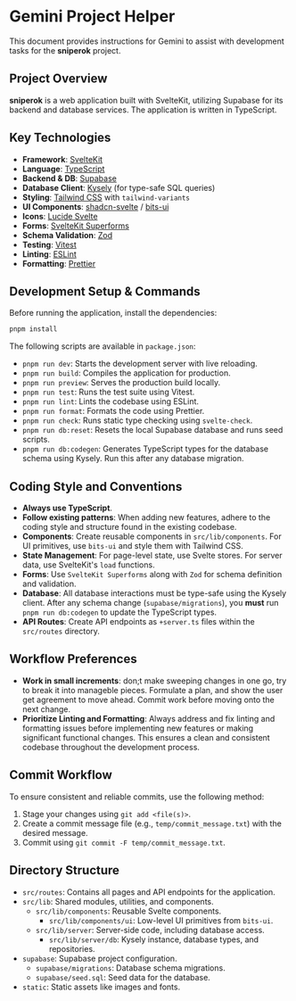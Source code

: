 # Gemini Project Helper

This document provides instructions for Gemini to assist with development tasks for the **sniperok** project.

## Project Overview

**sniperok** is a web application built with SvelteKit, utilizing Supabase for its backend and database services. The application is written in TypeScript.

## Key Technologies

- **Framework**: [SvelteKit](https://kit.svelte.dev/)
- **Language**: [TypeScript](https://www.typescriptlang.org/)
- **Backend & DB**: [Supabase](https://supabase.com/)
- **Database Client**: [Kysely](https://kysely.dev/) (for type-safe SQL queries)
- **Styling**: [Tailwind CSS](https://tailwindcss.com/) with `tailwind-variants`
- **UI Components**: [shadcn-svelte](https://www.shadcn-svelte.com/) / [bits-ui](https://www.bits-ui.com/)
- **Icons**: [Lucide Svelte](https://lucide.dev/guide/packages/lucide-svelte)
- **Forms**: [SvelteKit Superforms](https://superforms.rocks/)
- **Schema Validation**: [Zod](https://zod.dev/)
- **Testing**: [Vitest](https://vitest.dev/)
- **Linting**: [ESLint](https://eslint.org/)
- **Formatting**: [Prettier](https://prettier.io/)

## Development Setup & Commands

Before running the application, install the dependencies:

```bash
pnpm install
```

The following scripts are available in `package.json`:

- `pnpm run dev`: Starts the development server with live reloading.
- `pnpm run build`: Compiles the application for production.
- `pnpm run preview`: Serves the production build locally.
- `pnpm run test`: Runs the test suite using Vitest.
- `pnpm run lint`: Lints the codebase using ESLint.
- `pnpm run format`: Formats the code using Prettier.
- `pnpm run check`: Runs static type checking using `svelte-check`.
- `pnpm run db:reset`: Resets the local Supabase database and runs seed scripts.
- `pnpm run db:codegen`: Generates TypeScript types for the database schema using Kysely. Run this after any database migration.

## Coding Style and Conventions

- **Always use TypeScript**.
- **Follow existing patterns**: When adding new features, adhere to the coding style and structure found in the existing codebase.
- **Components**: Create reusable components in `src/lib/components`. For UI primitives, use `bits-ui` and style them with Tailwind CSS.
- **State Management**: For page-level state, use Svelte stores. For server data, use SvelteKit's `load` functions.
- **Forms**: Use `SvelteKit Superforms` along with `Zod` for schema definition and validation.
- **Database**: All database interactions must be type-safe using the Kysely client. After any schema change (`supabase/migrations`), you **must** run `pnpm run db:codegen` to update the TypeScript types.
- **API Routes**: Create API endpoints as `+server.ts` files within the `src/routes` directory.

## Workflow Preferences

- **Work in small increments**: don;t make sweeping changes in one go, try to break it into manageble pieces.
Formulate a plan, and show the user get agreement to move ahead. Commit work before moving onto the next change.
- **Prioritize Linting and Formatting**: Always address and fix linting and formatting issues before implementing new features or making significant functional changes. This ensures a clean and consistent codebase throughout the development process.

## Commit Workflow

To ensure consistent and reliable commits, use the following method:
1. Stage your changes using `git add <file(s)>`.
2. Create a commit message file (e.g., `temp/commit_message.txt`) with the desired message.
3. Commit using `git commit -F temp/commit_message.txt`.

## Directory Structure

- `src/routes`: Contains all pages and API endpoints for the application.
- `src/lib`: Shared modules, utilities, and components.
    - `src/lib/components`: Reusable Svelte components.
        - `src/lib/components/ui`: Low-level UI primitives from `bits-ui`.
    - `src/lib/server`: Server-side code, including database access.
        - `src/lib/server/db`: Kysely instance, database types, and repositories.
- `supabase`: Supabase project configuration.
    - `supabase/migrations`: Database schema migrations.
    - `supabase/seed.sql`: Seed data for the database.
- `static`: Static assets like images and fonts.

